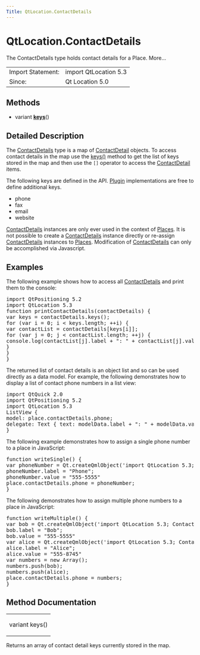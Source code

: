 ```yaml
---
Title: QtLocation.ContactDetails
---
```


# QtLocation.ContactDetails

<span class="subtitle"></span>
<!-- $$$ContactDetails-brief -->
<p>The ContactDetails type holds contact details for a Place. More...</p>
<!-- @@@ContactDetails -->
<table class="alignedsummary">
<tr><td class="memItemLeft rightAlign topAlign"> Import Statement:</td><td class="memItemRight bottomAlign"> import QtLocation 5.3</td></tr><tr><td class="memItemLeft rightAlign topAlign"> Since:</td><td class="memItemRight bottomAlign">  Qt Location 5.0</td></tr></table><ul>
</ul>
<h2 id="methods">Methods</h2>
<ul>
<li class="fn">variant <b><b><a href="QtLocation.ContactDetails.md#keys-method">keys</a></b></b>()</li>
</ul>
<!-- $$$ContactDetails-description -->
<h2 id="details">Detailed Description</h2>
</p>
<p>The <a href="QtLocation.ContactDetails.md">ContactDetails</a> type is a map of <a href="QtLocation.ContactDetail.md">ContactDetail</a> objects. To access contact details in the map use the <a href="QtLocation.ContactDetails.md#keys-method">keys()</a> method to get the list of keys stored in the map and then use the <code>[]</code> operator to access the <a href="QtLocation.ContactDetail.md">ContactDetail</a> items.</p>
<p>The following keys are defined in the API. <a href="QtLocation.location-places-qml.md#plugin">Plugin</a> implementations are free to define additional keys.</p>
<ul>
<li>phone</li>
<li>fax</li>
<li>email</li>
<li>website</li>
</ul>
<p><a href="QtLocation.ContactDetails.md">ContactDetails</a> instances are only ever used in the context of <a href="QtLocation.location-cpp-qml.md#place">Places</a>. It is not possible to create a <a href="QtLocation.ContactDetails.md">ContactDetails</a> instance directly or re-assign <a href="QtLocation.ContactDetails.md">ContactDetails</a> instances to <a href="QtLocation.location-cpp-qml.md#place">Places</a>. Modification of <a href="QtLocation.ContactDetails.md">ContactDetails</a> can only be accomplished via Javascript.</p>
<h2 id="examples">Examples</h2>
<p>The following example shows how to access all <a href="QtLocation.ContactDetail.md">ContactDetails</a> and print them to the console:</p>
<pre class="qml">import QtPositioning 5.2
import QtLocation 5.3
<span class="keyword">function</span> <span class="name">printContactDetails</span>(<span class="name">contactDetails</span>) {
var <span class="name">keys</span> = <span class="name">contactDetails</span>.<span class="name">keys</span>();
<span class="keyword">for</span> (<span class="keyword">var</span> <span class="name">i</span> = <span class="number">0</span>; <span class="name">i</span> <span class="operator">&lt;</span> <span class="name">keys</span>.<span class="name">length</span>; ++<span class="name">i</span>) {
var <span class="name">contactList</span> = <span class="name">contactDetails</span>[<span class="name">keys</span>[<span class="name">i</span>]];
<span class="keyword">for</span> (<span class="keyword">var</span> <span class="name">j</span> = <span class="number">0</span>; <span class="name">j</span> <span class="operator">&lt;</span> <span class="name">contactList</span>.<span class="name">length</span>; ++<span class="name">j</span>) {
<span class="name">console</span>.<span class="name">log</span>(<span class="name">contactList</span>[<span class="name">j</span>].<span class="name">label</span> <span class="operator">+</span> <span class="string">&quot;: &quot;</span> <span class="operator">+</span> <span class="name">contactList</span>[<span class="name">j</span>].<span class="name">value</span>);
}
}
}</pre>
<p>The returned list of contact details is an object list and so can be used directly as a data model. For example, the following demonstrates how to display a list of contact phone numbers in a list view:</p>
<pre class="qml">import QtQuick 2.0
import QtPositioning 5.2
import QtLocation 5.3
<span class="type">ListView</span> {
<span class="name">model</span>: <span class="name">place</span>.<span class="name">contactDetails</span>.<span class="name">phone</span>;
<span class="name">delegate</span>: <span class="name">Text</span> { <span class="name">text</span>: <span class="name">modelData</span>.<span class="name">label</span> <span class="operator">+</span> <span class="string">&quot;: &quot;</span> <span class="operator">+</span> <span class="name">modelData</span>.<span class="name">value</span> }
}</pre>
<p>The following example demonstrates how to assign a single phone number to a place in JavaScript:</p>
<pre class="qml"><span class="keyword">function</span> <span class="name">writeSingle</span>() {
var <span class="name">phoneNumber</span> = <span class="name">Qt</span>.<span class="name">createQmlObject</span>(<span class="string">'import QtLocation 5.3; ContactDetail {}'</span>, <span class="name">place</span>);
<span class="name">phoneNumber</span>.<span class="name">label</span> <span class="operator">=</span> <span class="string">&quot;Phone&quot;</span>;
<span class="name">phoneNumber</span>.<span class="name">value</span> <span class="operator">=</span> <span class="string">&quot;555-5555&quot;</span>
<span class="name">place</span>.<span class="name">contactDetails</span>.<span class="name">phone</span> <span class="operator">=</span> <span class="name">phoneNumber</span>;
}</pre>
<p>The following demonstrates how to assign multiple phone numbers to a place in JavaScript:</p>
<pre class="qml"><span class="keyword">function</span> <span class="name">writeMultiple</span>() {
var <span class="name">bob</span> = <span class="name">Qt</span>.<span class="name">createQmlObject</span>(<span class="string">'import QtLocation 5.3; ContactDetail {}'</span>, <span class="name">place</span>);
<span class="name">bob</span>.<span class="name">label</span> <span class="operator">=</span> <span class="string">&quot;Bob&quot;</span>;
<span class="name">bob</span>.<span class="name">value</span> <span class="operator">=</span> <span class="string">&quot;555-5555&quot;</span>
var <span class="name">alice</span> = <span class="name">Qt</span>.<span class="name">createQmlObject</span>(<span class="string">'import QtLocation 5.3; ContactDetail {}'</span>, <span class="name">place</span>);
<span class="name">alice</span>.<span class="name">label</span> <span class="operator">=</span> <span class="string">&quot;Alice&quot;</span>;
<span class="name">alice</span>.<span class="name">value</span> <span class="operator">=</span> <span class="string">&quot;555-8745&quot;</span>
var <span class="name">numbers</span> = new <span class="name">Array</span>();
<span class="name">numbers</span>.<span class="name">push</span>(<span class="name">bob</span>);
<span class="name">numbers</span>.<span class="name">push</span>(<span class="name">alice</span>);
<span class="name">place</span>.<span class="name">contactDetails</span>.<span class="name">phone</span> <span class="operator">=</span> <span class="name">numbers</span>;
}</pre>
<!-- @@@ContactDetails -->
<h2>Method Documentation</h2>
<!-- $$$keys -->
<table class="qmlname"><tr valign="top" id="keys-method"><td class="tblQmlFuncNode"><p><span class="type">variant</span> <span class="name">keys</span>()</p></td></tr></table><p>Returns an array of contact detail keys currently stored in the map.</p>
<!-- @@@keys -->
<br/>
